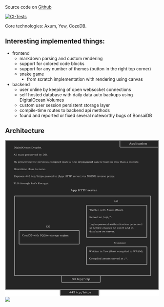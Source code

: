 Source code on <a href="https://github.com/phantie/wsite">Github</a>

[![CI-Tests](https://github.com/phantie/wsite/actions/workflows/testing.yml/badge.svg)](https://github.com/phantie/wsite/actions/workflows/testing.yml)

Core technologies: Axum, Yew, CozoDB.

Interesting implemented things:
--------------------------------------

- frontend
    - markdown parsing and custom rendering
    - support for colored code blocks
    - support for any number of themes (button in the right top corner)
    - snake game
        - from scratch implementation with rendering using canvas
- backend
    - user online by keeping of open websocket connections
    - self hosted database with daily data auto backups using DigitalOcean Volumes
    - custom user session persistent storage layer
    - compile-time routes to backend api methods
    - found and reported or fixed several noteworthy bugs of BonsaiDB


Architecture
---------------
<!-- accessed from github, the second link should fail due to 404. accessed from deployment, the first should fail due to CORB -->
![](https://github.com/phantie/wsite/blob/master/backend/static/app-system-diagram.png)
![](/api/static/app-system-diagram.png)

